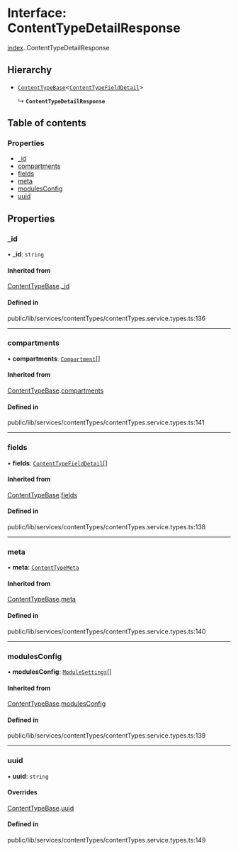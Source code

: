 # Interface: ContentTypeDetailResponse

[index](../wiki/index).[<internal>](../wiki/index.%3Cinternal%3E).ContentTypeDetailResponse

## Hierarchy

- [`ContentTypeBase`](../wiki/index.%3Cinternal%3E.ContentTypeBase)<[`ContentTypeFieldDetail`](../wiki/index.%3Cinternal%3E#contenttypefielddetail)\>

  ↳ **`ContentTypeDetailResponse`**

## Table of contents

### Properties

- [\_id](../wiki/index.%3Cinternal%3E.ContentTypeDetailResponse#_id)
- [compartments](../wiki/index.%3Cinternal%3E.ContentTypeDetailResponse#compartments)
- [fields](../wiki/index.%3Cinternal%3E.ContentTypeDetailResponse#fields)
- [meta](../wiki/index.%3Cinternal%3E.ContentTypeDetailResponse#meta)
- [modulesConfig](../wiki/index.%3Cinternal%3E.ContentTypeDetailResponse#modulesconfig)
- [uuid](../wiki/index.%3Cinternal%3E.ContentTypeDetailResponse#uuid)

## Properties

### \_id

• **\_id**: `string`

#### Inherited from

[ContentTypeBase](../wiki/index.%3Cinternal%3E.ContentTypeBase).[_id](../wiki/index.%3Cinternal%3E.ContentTypeBase#_id)

#### Defined in

public/lib/services/contentTypes/contentTypes.service.types.ts:136

___

### compartments

• **compartments**: [`Compartment`](../wiki/index.%3Cinternal%3E.Compartment)[]

#### Inherited from

[ContentTypeBase](../wiki/index.%3Cinternal%3E.ContentTypeBase).[compartments](../wiki/index.%3Cinternal%3E.ContentTypeBase#compartments)

#### Defined in

public/lib/services/contentTypes/contentTypes.service.types.ts:141

___

### fields

• **fields**: [`ContentTypeFieldDetail`](../wiki/index.%3Cinternal%3E#contenttypefielddetail)[]

#### Inherited from

[ContentTypeBase](../wiki/index.%3Cinternal%3E.ContentTypeBase).[fields](../wiki/index.%3Cinternal%3E.ContentTypeBase#fields)

#### Defined in

public/lib/services/contentTypes/contentTypes.service.types.ts:138

___

### meta

• **meta**: [`ContentTypeMeta`](../wiki/index.%3Cinternal%3E.ContentTypeMeta)

#### Inherited from

[ContentTypeBase](../wiki/index.%3Cinternal%3E.ContentTypeBase).[meta](../wiki/index.%3Cinternal%3E.ContentTypeBase#meta)

#### Defined in

public/lib/services/contentTypes/contentTypes.service.types.ts:140

___

### modulesConfig

• **modulesConfig**: [`ModuleSettings`](../wiki/index.%3Cinternal%3E.ModuleSettings)[]

#### Inherited from

[ContentTypeBase](../wiki/index.%3Cinternal%3E.ContentTypeBase).[modulesConfig](../wiki/index.%3Cinternal%3E.ContentTypeBase#modulesconfig)

#### Defined in

public/lib/services/contentTypes/contentTypes.service.types.ts:139

___

### uuid

• **uuid**: `string`

#### Overrides

[ContentTypeBase](../wiki/index.%3Cinternal%3E.ContentTypeBase).[uuid](../wiki/index.%3Cinternal%3E.ContentTypeBase#uuid)

#### Defined in

public/lib/services/contentTypes/contentTypes.service.types.ts:149
